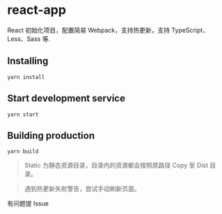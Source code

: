 # react-app

React 初始化项目，配置简易 Webpack，支持热更新，支持 TypeScript、Less、Sass 等.

## Installing
```
yarn install
```

## Start development service
```
yarn start
```

## Building production
```
yarn build
```

> Static 为静态资源目录，目录内的资源都会按照原路径 Copy 至 Dist 目录。

> 遇到热更新失败警告，尝试手动刷新页面。

有问题提 Issue
